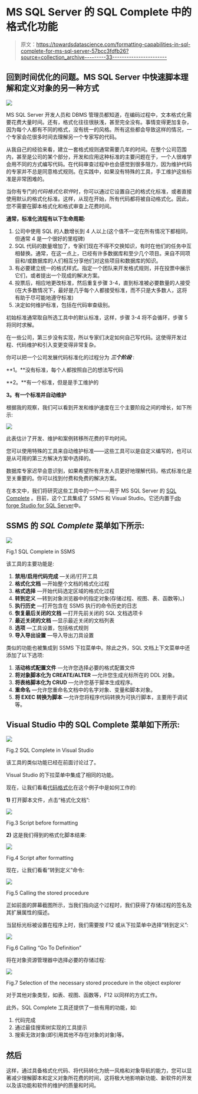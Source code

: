 # MS SQL Server 的 SQL Complete 中的格式化功能

> 原文：<https://towardsdatascience.com/formatting-capabilities-in-sql-complete-for-ms-sql-server-57bcc3fdfb26?source=collection_archive---------33----------------------->

## 回到时间优化的问题。MS SQL Server 中快速脚本理解和定义对象的另一种方式

![](img/1f206dd88246619077281062bce8bda2.png)

MS SQL Server 开发人员和 DBMS 管理员都知道，在编码过程中，文本格式化需要花费大量时间。还有，格式化往往很肤浅，甚至完全没有。事情变得更加复杂，因为每个人都有不同的格式，没有统一的风格。所有这些都会导致这样的情况，一个专家会花很多时间去理解另一个专家写的代码。

从我自己的经验来看，建立一套格式规则通常需要几年的时间。在整个公司范围内，甚至是公司的某个部分，开发和应用这种标准的主要问题在于，一个人很难学会用不同的方式编写代码。在代码审查过程中也会感觉到很多阻力，因为维护代码的专家并不总是同意格式规则。在实践中，如果没有特殊的工具，手工维护这些标准是非常困难的。

当你有专门的*代码格式化软件*时，你可以通过它设置自己的格式化标准，或者直接使用默认的格式化标准。这样，从现在开始，所有代码都将被自动格式化。因此，您不需要在脚本格式化和格式审查上花费时间。

**通常，标准化流程有以下生命周期:**

1.  公司中使用 SQL 的人数增长到 4 人以上(这个值不一定在所有情况下都相同，但通常 4 是一个很好的里程碑)
2.  SQL 代码的数量增加了，专家们现在不得不交换知识，有时在他们的任务中互相替换。通常，在这一点上，已经有许多数据库和至少几个项目。来自不同项目和/或数据库的人们相互分享他们对这些项目和数据库的知识。
3.  有必要建立统一的格式样式。指定一个团队来开发格式规则，并在投票中展示它们，或者提出一个现成的解决方案。
4.  投票后，相应地更改标准，然后重复步骤 3-4，直到标准被必要数量的人接受(在大多数情况下，最好是几乎每个人都接受标准，而不只是大多数人，这将有助于尽可能地遵守标准)
5.  决定如何维护标准，包括在代码审查级别。

初始标准通常取自所选工具中的默认标准，这样，步骤 3-4 将不会循环，步骤 5 将同时求解。

在一些公司，第三步没有实现，所以专家们决定如何自己写代码。这使得开发过程、代码维护和引入变更变得非常复杂。

你可以把一个公司发展代码标准化的过程分为 ***三个阶段*** :

**1。**没有标准，每个人都按照自己的想法写代码

**2。**有一个标准，但是是手工维护的

**3。有一个标准并自动维护**

根据我的观察，我们可以看到开发和维护速度在三个主要阶段之间的增长，如下所示:

![](img/697fd8b2cbb9febc5deea4c15e50b8e3.png)

此表估计了开发、维护和案例转移所花费的平均时间。

您可以使用特殊的工具来自动维护标准——这些工具可以是自定义编写的，也可以是从可用的第三方解决方案中选择的。

数据库专家迟早会意识到，如果希望所有开发人员更好地理解代码，格式标准化是至关重要的。你可以找到付费和免费的解决方案。

在本文中，我们将研究这些工具中的一个——用于 MS SQL Server 的 [SQL Complete](https://www.devart.com/dbforge/sql/sqlcomplete/?utm_source=towardsdatascience.com&utm_medium=referral&utm_campaign=articlesqlcomplete) 。目前，这个工具集成了 SSMS 和 Visual Studio。它还内置于[db forge Studio for SQL Server](https://www.devart.com/dbforge/sql/studio/?utm_source=towardsdatascience.com&utm_medium=referral&utm_campaign=articlesqlcomplete)中。

## SSMS 的 *SQL Complete* 菜单如下所示:

![](img/b9587175c3f198aebb5b6ee7698aa452.png)

Fig.1 SQL Complete in SSMS

该工具的主要功能是:

1.  **禁用/启用代码完成** —关闭/打开工具
2.  **格式化文档** —开始整个文档的格式化过程
3.  **格式选择** —开始代码选定区域的格式化过程
4.  **转到定义** —转到对象浏览器中的指定对象(存储过程、视图、表、函数等)。)
5.  **执行历史** —打开包含在 SSMS 执行的命令历史的日志
6.  **恢复最后关闭的文档** —打开先前关闭的 SQL 文档选项卡
7.  **最近关闭的文档** —显示最近关闭的文档列表
8.  **选项** —工具设置，包括格式规则
9.  **导入导出设置** —导入导出刀具设置

类似的功能也被集成到 SSMS 下拉菜单中。除此之外，SQL 文档上下文菜单中还添加了以下选项:

1.  **活动格式配置文件** —允许您选择必要的格式配置文件
2.  **将对象脚本化为 CREATE/ALTER** —允许您生成光标所在的 DDL 对象。
3.  **将表格脚本化为 CRUD** —允许您基于脚本生成程序。
4.  **重命名** —允许您重命名文档中的名字对象、变量和脚本对象。
5.  **将 EXEC 转换为脚本** —允许您将程序代码转换为可执行脚本，主要用于调试等。

## Visual Studio 中的 SQL Complete 菜单如下所示:

![](img/47f89ffc62881bf476249dd6852536d7.png)

Fig.2 SQL Complete in Visual Studio

该工具的类似功能已经在前面讨论过了。

Visual Studio 的下拉菜单中集成了相同的功能。

现在，让我们看看[代码格式化](https://www.devart.com/dbforge/sql/sqlcomplete/sql-code-formatter.html)在这个例子中是如何工作的:

**1)** 打开脚本文件，点击“格式化文档”:

![](img/4a812f7d8dace2ad53d36ff1e1bc6465.png)

Fig.3 Script before formatting

**2)** 这是我们得到的格式化脚本结果:

![](img/60b3fd13be7ae07e579e588892f9a9d4.png)

Fig.4 Script after formatting

现在，让我们看看“转到定义”命令:

![](img/1278c056542280549e35d8eca8e2c42d.png)

Fig.5 Calling the stored procedure

正如前面的屏幕截图所示，当我们指向这个过程时，我们获得了存储过程的签名及其扩展属性的描述。

当鼠标光标被设置在程序上时，我们需要按 F12 或从下拉菜单中选择“转到定义”:

![](img/caee9c564d1da8aefc0b70c43ea9de30.png)

Fig.6 Calling “Go To Definition”

将在对象资源管理器中选择必要的存储过程:

![](img/08490765f2f64d958cd0ac6ad1a8440e.png)

Fig.7 Selection of the necessary stored procedure in the object explorer

对于其他对象类型，如表、视图、函数等，F12 以同样的方式工作。

此外，SQL Complete 工具还提供了一些有用的功能，如:

1.  代码完成
2.  通过最佳搜索树实现的工具提示
3.  搜索无效对象(即引用其他不存在对象的对象)等。

## 然后

这样，通过具备格式化代码、将代码转化为统一风格和对象导航的能力，您可以显著减少理解脚本和定义对象所花费的时间，这将极大地影响新功能、新软件的开发以及该功能和软件的维护的质量和时间。